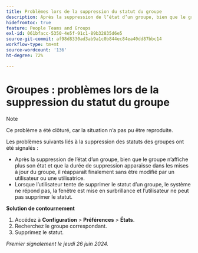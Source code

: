 ```yaml
---
title: Problèmes lors de la suppression du statut du groupe
description: Après la suppression de l’état d’un groupe, bien que le groupe n’affiche plus son état et que la durée de suppression apparaisse dans les mises à jour du groupe, il réapparaît finalement sans être modifié par un utilisateur ou une utilisatrice.
hidefromtoc: true
feature: People Teams and Groups
exl-id: 061bfacc-5350-4e5f-91c1-89b32835d6e5
source-git-commit: af98d8330ad3ab9a1c0b844ec84ea40dd87bbc14
workflow-type: tm+mt
source-wordcount: '136'
ht-degree: 72%

---
```


# Groupes : problèmes lors de la suppression du statut du groupe

>[!NOTE]
>
>Ce problème a été clôturé, car la situation n’a pas pu être reproduite.

Les problèmes suivants liés à la suppression des statuts des groupes ont été signalés :

* Après la suppression de l’état d’un groupe, bien que le groupe n’affiche plus son état et que la durée de suppression apparaisse dans les mises à jour du groupe, il réapparaît finalement sans être modifié par un utilisateur ou une utilisatrice.
* Lorsque l’utilisateur tente de supprimer le statut d’un groupe, le système ne répond pas, la fenêtre est mise en surbrillance et l’utilisateur ne peut pas supprimer le statut.

**Solution de contournement**

1. Accédez à **Configuration** > **Préférences** > **États**.
1. Recherchez le groupe correspondant.
1. Supprimez le statut.

_Premier signalement le jeudi 26 juin 2024._
